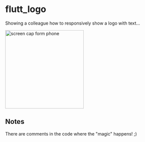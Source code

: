 # flutt_logo
Showing a colleague how to responsively show a logo with text...

<img src="https://mattgwriter7.com/assets/github/logo_demo.png" width="250" title="screen cap form phone">

## Notes   
There are comments in the code where the "magic" happens! ;)